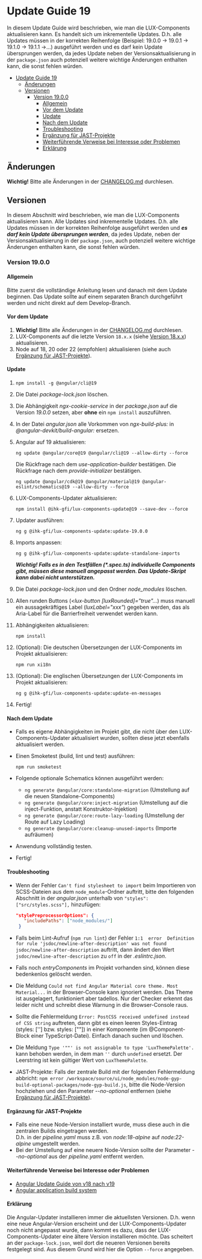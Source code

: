 # Update Guide 19

In diesem Update Guide wird beschrieben, wie man die LUX-Components aktualisieren kann. Es handelt sich um inkrementelle Updates. D.h. alle Updates müssen in der korrekten Reihenfolge (Beispiel: 19.0.0 -> 19.0.1 -> 19.1.0 -> 19.1.1 ->...) ausgeführt werden und es darf kein Update übersprungen werden, da jedes Update neben der Versionsaktualisierung in der `package.json` auch potenziell weitere wichtige Änderungen enthalten kann, die sonst fehlen würden.

- [Update Guide 19](#update-guide-19)
  - [Änderungen](#änderungen)
  - [Versionen](#versionen)
    - [Version 19.0.0](#version-1900)
      - [Allgemein](#allgemein)
      - [Vor dem Update](#vor-dem-update)
      - [Update](#update)
      - [Nach dem Update](#nach-dem-update)
      - [Troubleshooting](#troubleshooting)
      - [Ergänzung für JAST-Projekte](#ergänzung-für-jast-projekte)
      - [Weiterführende Verweise bei Interesse oder Problemen](#weiterführende-verweise-bei-interesse-oder-problemen)
      - [Erklärung](#erklärung)

## Änderungen

**Wichtig!** Bitte alle Änderungen in der [CHANGELOG.md](https://github.com/IHK-GfI/lux-components-workspace/blob/main/projects/lux-components-lib/CHANGELOG.md) durchlesen.

## Versionen

In diesem Abschnitt wird beschrieben, wie man die LUX-Components aktualisieren kann. Alle Updates sind inkrementelle Updates. D.h. alle Updates müssen in der korrekten Reihenfolge ausgeführt werden und **_es darf kein Update übersprungen werden_**, da jedes Update, neben der Versionsaktualisierung in der `package.json`, auch potenziell weitere wichtige Änderungen enthalten kann, die sonst fehlen würden.

### Version 19.0.0

#### Allgemein

Bitte zuerst die vollständige Anleitung lesen und danach mit dem Update beginnen. Das Update sollte auf einem separaten Branch durchgeführt werden und nicht direkt auf dem Develop-Branch.

#### Vor dem Update

1. **Wichtig!** Bitte alle Änderungen in der [CHANGELOG.md](https://github.com/IHK-GfI/lux-components-workspace/blob/main/projects/lux-components-lib/CHANGELOG.md) durchlesen.
1. LUX-Components auf die letzte Version `18.x.x` (siehe [Version 18.x.x](update-guide-v19)) aktualisieren.
1. Node auf 18, 20 oder 22 (empfohlen) aktualisieren (siehe auch [Ergänzung für JAST-Projekte](#ergänzung-für-jast-projekte)).<br>

#### Update

1. `npm install -g @angular/cli@19`

1. Die Datei _package-lock.json_ löschen.

1. Die Abhängigkeit _ngx-cookie-service_ in der _package.json_ auf die Version _19.0.0_ setzen, aber **ohne** ein `npm install` auszuführen.

1. In der Datei _angular.json_ alle Vorkommen von _ngx-build-plus:_ in _@angular-devkit/build-angular:_ ersetzen.

1. Angular auf 19 aktualisieren:

   `ng update @angular/core@19 @angular/cli@19 --allow-dirty --force`

   Die Rückfrage nach dem _use-application-builder_ bestätigen.
   Die Rückfrage nach dem _provide-initializer_ bestätigen.

   `ng update @angular/cdk@19 @angular/material@19 @angular-eslint/schematics@19 --allow-dirty --force`

1. LUX-Components-Updater aktualisieren:

   `npm install @ihk-gfi/lux-components-update@19 --save-dev --force`

1. Updater ausführen:

   `ng g @ihk-gfi/lux-components-update:update-19.0.0`

1. Imports anpassen:

   `ng g @ihk-gfi/lux-components-update:update-standalone-imports`

   _**Wichtig! Falls es in den Testfällen (*.spec.ts) individuelle Components gibt, müssen diese manuell angepasst werden. Das Update-Skript kann dabei nicht unterstützen.**_

1. Die Datei _package-lock.json_ und den Ordner _node_modules_ löschen.

1. Allen runden Buttons (_<lux-button [luxRounded]="true"..._) muss manuell ein aussagekräftiges Label (_luxLabel="xxx"_) gegeben werden, das als Aria-Label für die Barrierfreiheit verwendet werden kann.

1. Abhängigkeiten aktualisieren:

    `npm install`

1. (Optional): Die deutschen Übersetzungen der LUX-Components im Projekt aktualisieren:

    `npm run xi18n`

1. (Optional): Die englischen Übersetzungen der LUX-Components im Projekt aktualisieren:

    `ng g @ihk-gfi/lux-components-update:update-en-messages`

1. Fertig!

#### Nach dem Update

- Falls es eigene Abhängigkeiten im Projekt gibt, die nicht über den LUX-Components-Updater aktualisiert wurden, sollten diese jetzt ebenfalls aktualisiert werden.
- Einen Smoketest (build, lint und test) ausführen:

  `npm run smoketest`

- Folgende optionale Schematics können ausgeführt werden:
  - `ng generate @angular/core:standalone-migration` (Umstellung auf die neuen Standalone-Components)
  - `ng generate @angular/core:inject-migration` (Umstellung auf die inject-Funktion, anstatt Konstruktor-Injektion)
  - `ng generate @angular/core:route-lazy-loading` (Umstellung der Route auf Lazy Loading)
  - `ng generate @angular/core:cleanup-unused-imports` (Importe aufräumen)
- Anwendung vollständig testen.
- Fertig!

#### Troubleshooting

- Wenn der Fehler `Can't find stylesheet to import` beim Importieren von SCSS-Dateien aus dem `node_module`-Ordner auftritt, bitte den folgenden Abschnitt in der _angular.json_ unterhalb von `"styles": ["src/styles.scss"],` hinzufügen:

  ```json
  "stylePreprocessorOptions": {
     "includePaths": ["node_modules/"]
   }
  ```

- Falls beim Lint-Aufruf (`npm run lint`) der Fehler `1:1  error  Definition for rule 'jsdoc/newline-after-description' was not found  jsdoc/newline-after-description` auftritt, dann ändert den Wert `jsdoc/newline-after-description` zu `off` in der _.eslintrc.json_.
- Falls noch _entryComponents_ im Projekt vorhanden sind, können diese bedenkenlos gelöscht werden.
- Die Meldung `Could not find Angular Material core theme. Most Material...` in der Browser-Console kann ignoriert werden. Das Theme ist ausgelagert, funktioniert aber tadellos. Nur der Checker erkennt das leider nicht und schreibt diese Warnung in die Browser-Console raus.
- Sollte die Fehlermeldung `Error: PostCSS received undefined instead of CSS string` auftreten, dann gibt es einen leeren Styles-Eintrag (styles: [''] bzw. styles: [""]) in einer Komponente (im @Component-Block einer TypeScript-Datei). Einfach danach suchen und löschen.
- Die Meldung `Type '""' is not assignable to type 'LuxThemePalette'.` kann behoben werden, in dem man `''` durch `undefined` ersetzt. Der Leerstring ist kein gültiger Wert von `LuxThemePalette`.
- JAST-Projekte: Falls der zentrale Build mit der folgenden Fehlermeldung abbricht: `npm error /workspace/source/ui/node_modules/node-gyp-build-optional-packages/node-gyp-build.js`, bitte die Node-Version hochziehen und den Parameter _--no-optional_ entfernen (siehe [Ergänzung für JAST-Projekte](#ergänzung-für-jast-projekte)).

#### Ergänzung für JAST-Projekte

- Falls eine neue Node-Version installiert wurde, muss diese auch in die zentralen Builds eingetragen werden.<br>
  D.h. in der _pipeline.yaml_ muss z.B. von _node:18-alpine_ auf _node:22-alpine_ umgestellt werden.
- Bei der Umstellung auf eine neuere Node-Version sollte der Parameter _--no-optional_ aus der _pipeline.yaml_ entfernt werden.

#### Weiterführende Verweise bei Interesse oder Problemen

- [Angular Update Guide von v18 nach v19](https://angular.dev/update-guide?v=18.0-19.0&l=3)
- [Angular application build system](https://angular.dev/tools/cli/build-system-migration)

#### Erklärung

Die Angular-Updater installieren immer die aktuellsten Versionen. D.h. wenn eine neue Angular-Version erscheint und der LUX-Components-Updater noch nicht angepasst wurde, dann kommt es dazu, dass der LUX-Components-Updater eine ältere Version installieren möchte. Das scheitert an der `package-lock.json`, weil dort die neueren Versionen bereits festgelegt sind. Aus diesem Grund wird hier die Option `--force` angegeben.
